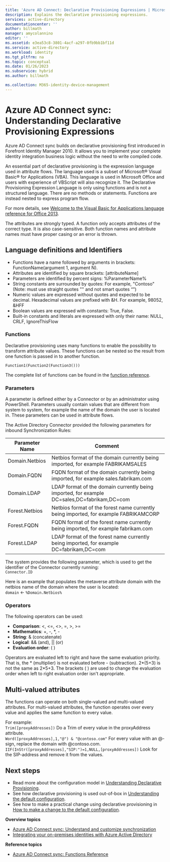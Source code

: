 ```yaml
---
title: 'Azure AD Connect: Declarative Provisioning Expressions | Microsoft Docs'
description: Explains the declarative provisioning expressions.
services: active-directory
documentationcenter: ''
author: billmath
manager: amycolannino
editor: ''
ms.assetid: e3ea53c8-3801-4acf-a297-0fb9bb1bf11d
ms.service: active-directory
ms.workload: identity
ms.tgt_pltfrm: na
ms.topic: conceptual
ms.date: 01/26/2023
ms.subservice: hybrid
ms.author: billmath

ms.collection: M365-identity-device-management
---
```

# Azure AD Connect sync: Understanding Declarative Provisioning Expressions
Azure AD Connect sync builds on declarative provisioning first introduced in Forefront Identity Manager 2010. It allows you to implement your complete identity integration business logic without the need to write compiled code.

An essential part of declarative provisioning is the expression language used in attribute flows. The language used is a subset of Microsoft® Visual Basic® for Applications (VBA). This language is used in Microsoft Office and users with experience of VBScript will also recognize it. The Declarative Provisioning Expression Language is only using functions and is not a structured language. There are no methods or statements. Functions are instead nested to express program flow.

For more details, see [Welcome to the Visual Basic for Applications language reference for Office 2013](/office/vba/api/overview/language-reference).

The attributes are strongly typed. A function only accepts attributes of the correct type. It is also case-sensitive. Both function names and attribute names must have proper casing or an error is thrown.

## Language definitions and Identifiers
* Functions have a name followed by arguments in brackets: FunctionName(argument 1, argument N).
* Attributes are identified by square brackets: [attributeName]
* Parameters are identified by percent signs: %ParameterName%
* String constants are surrounded by quotes: For example, "Contoso" (Note: must use straight quotes "" and not smart quotes “”)
* Numeric values are expressed without quotes and expected to be decimal. Hexadecimal values are prefixed with &H. For example, 98052, &HFF
* Boolean values are expressed with constants: True, False.
* Built-in constants and literals are expressed with only their name: NULL, CRLF, IgnoreThisFlow

### Functions
Declarative provisioning uses many functions to enable the possibility to transform attribute values. These functions can be nested so the result from one function is passed in to another function.

`Function1(Function2(Function3()))`

The complete list of functions can be found in the [function reference](reference-connect-sync-functions-reference.md).

### Parameters
A parameter is defined either by a Connector or by an administrator using PowerShell. Parameters usually contain values that are different from system to system, for example the name of the domain the user is located in. These parameters can be used in attribute flows.

The Active Directory Connector provided the following parameters for inbound Synchronization Rules:

| Parameter Name | Comment |
| --- | --- |
| Domain.Netbios |Netbios format of the domain currently being imported, for example FABRIKAMSALES |
| Domain.FQDN |FQDN format of the domain currently being imported, for example sales.fabrikam.com |
| Domain.LDAP |LDAP format of the domain currently being imported, for example DC=sales,DC=fabrikam,DC=com |
| Forest.Netbios |Netbios format of the forest name currently being imported, for example FABRIKAMCORP |
| Forest.FQDN |FQDN format of the forest name currently being imported, for example fabrikam.com |
| Forest.LDAP |LDAP format of the forest name currently being imported, for example DC=fabrikam,DC=com |

The system provides the following parameter, which is used to get the identifier of the Connector currently running:  
`Connector.ID`

Here is an example that populates the metaverse attribute domain with the netbios name of the domain where the user is located:  
`domain` <- `%Domain.Netbios%`

### Operators
The following operators can be used:

* **Comparison**: <, <=, <>, =, >, >=
* **Mathematics**: +, -, \*, -
* **String**: & (concatenate)
* **Logical**: && (and), || (or)
* **Evaluation order**: ( )

Operators are evaluated left to right and have the same evaluation priority. That is, the \* (multiplier) is not evaluated before - (subtraction). 2\*(5+3) is not the same as 2\*5+3. The brackets ( ) are used to change the evaluation order when left to right evaluation order isn't appropriate.

## Multi-valued attributes
The functions can operate on both single-valued and multi-valued attributes. For multi-valued attributes, the function operates over every value and applies the same function to every value.

For example:  
`Trim([proxyAddresses])` Do a Trim of every value in the proxyAddress attribute.  
`Word([proxyAddresses],1,"@") & "@contoso.com"` For every value with an @-sign, replace the domain with @contoso.com.  
`IIF(InStr([proxyAddresses],"SIP:")=1,NULL,[proxyAddresses])` Look for the SIP-address and remove it from the values.

## Next steps
* Read more about the configuration model in [Understanding Declarative Provisioning](concept-azure-ad-connect-sync-declarative-provisioning.md).
* See how declarative provisioning is used out-of-box in [Understanding the default configuration](concept-azure-ad-connect-sync-default-configuration.md).
* See how to make a practical change using declarative provisioning in [How to make a change to the default configuration](how-to-connect-sync-change-the-configuration.md).

**Overview topics**

* [Azure AD Connect sync: Understand and customize synchronization](how-to-connect-sync-whatis.md)
* [Integrating your on-premises identities with Azure Active Directory](whatis-hybrid-identity.md)

**Reference topics**

* [Azure AD Connect sync: Functions Reference](reference-connect-sync-functions-reference.md)
